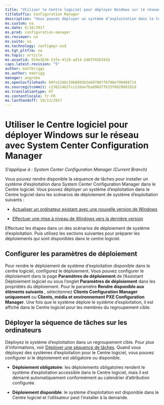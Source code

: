 ```yaml
---
title: "Utiliser le Centre logiciel pour déployer Windows sur le réseau"
titleSuffix: Configuration Manager
description: "Vous pouvez déployer un système d’exploitation dans le Centre logiciel afin d’actualiser un ordinateur existant avec une nouvelle version de Windows ou afin d’effectuer une mise à niveau de Windows vers la version la plus récente."
ms.custom: na
ms.date: 6/16/2017
ms.prod: configuration-manager
ms.reviewer: na
ms.suite: na
ms.technology: configmgr-osd
ms.tgt_pltfrm: na
ms.topic: article
ms.assetid: 919e3636-53fe-4119-ad14-2d03702b391b
caps.latest.revision: "5"
author: mattbriggs
ms.author: mabrigg
manager: angrobe
ms.openlocfilehash: b9fe1248c59b8093b5e69780ff6f08e798408714
ms.sourcegitcommit: c236214b2fcc13dae7bad96d7fb33f692868191d
ms.translationtype: HT
ms.contentlocale: fr-FR
ms.lasthandoff: 10/12/2017
---
```

# <a name="use-software-center-to-deploy-windows-over-the-network-with-system-center-configuration-manager"></a>Utiliser le Centre logiciel pour déployer Windows sur le réseau avec System Center Configuration Manager

*S’applique à : System Center Configuration Manager (Current Branch)*

Vous pouvez rendre disponible la séquence de tâches pour installer un système d’exploitation dans System Center Configuration Manager dans le Centre logiciel. Vous pouvez déployer un système d’exploitation dans le Centre logiciel dans les scénarios de déploiement de système d’exploitation suivants :

-   [Actualiser un ordinateur existant avec une nouvelle version de Windows](refresh-an-existing-computer-with-a-new-version-of-windows.md)

-   [Effectuer une mise à niveau de Windows vers la dernière version](upgrade-windows-to-the-latest-version.md)

Effectuez les étapes dans un des scénarios de déploiement de système d’exploitation. Puis utilisez les sections suivantes pour préparer les déploiements qui sont disponibles dans le centre logiciel.

## <a name="configure-deployment-settings"></a>Configurer les paramètres de déploiement  
Pour rendre le déploiement de système d’exploitation disponible dans le centre logiciel, configurez le déploiement. Vous pouvez configurer le déploiement dans la page **Paramètres de déploiement** de l’Assistant Déploiement logiciel ou sous l’onglet **Paramètres de déploiement** dans les propriétés du déploiement. Pour le paramètre **Rendre disponible aux éléments suivants** , sélectionnez **Clients Configuration Manager uniquement** ou **Clients, média et environnement PXE Configuration Manager**. Une fois que le système déploie le système d’exploitation, il est affiché dans le Centre logiciel pour les membres du regroupement cible.

##  <a name="BKMK_Deploy"></a> Déployer la séquence de tâches sur les ordinateurs  
Déployez le système d’exploitation dans un regroupement cible. Pour plus d'informations, voir [Déployer une séquence de tâches](manage-task-sequences-to-automate-tasks.md#BKMK_DeployTS). Quand vous déployez des systèmes d’exploitation pour le Centre logiciel, vous pouvez configurer si le déploiement est obligatoire ou disponible.

-   **Déploiement obligatoire**: les déploiements obligatoires rendent le système d’exploitation accessible dans le Centre logiciel, mais il est démarré automatiquement conformément au calendrier d’attribution configurée.

-   **Déploiement disponible**: le système d’exploitation est disponible dans le Centre logiciel et l’utilisateur peut l’installer à la demande.
